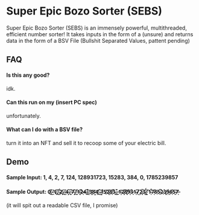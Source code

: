 # Super Epic Bozo Sorter (SEBS)

Super Epic Bozo Sorter (SEBS) is an immensely powerful, multithreaded, efficient number sorter! It takes inputs in the form of a (unsure) and returns data in the form of a BSV File (Bullshit Separated Values, pattent pending) 


## FAQ

#### Is this any good?

idk.

#### Can this run on my (insert PC spec)

unfortunately.

#### What can I do with a BSV file?

turn it into an NFT and sell it to recoop some of your electric bill.

## Demo

#### Sample Input: 1, 4, 2, 7, 124, 128931723, 15283, 384, 0, 1785239857

#### Sample Output: 0̸̱̌,̴̮̈ ̶̘̓1̸̖̎,̸̨̍ ̴͇͋2̶̨̕,̷̟͂ ̵̛̳4̵͙̑,̷̢̆ ̶̘̑7̴̝̈,̸̪͝ ̵̥͗1̶̬̋2̶͉̏4̶̠̎,̸̭̎ ̸̤̉3̵͇̓8̴͚̔4̸̯̓,̴͓̍ ̷̺͝1̷̛͕5̸̠̄2̴̻̆8̸̩̂3̴̱̉,̵̳̊ ̵͍̀1̵̝̄2̷̧̐8̸̥͝9̶̝̽3̷̟̉1̴̦̇7̸̀͜2̵̨̅3̷̮̈́,̵͈͠ ̸̛͉1̴͔͒7̷͉̋8̷̠͛5̷̲̅2̷̠̀3̸̭̀9̶͖́8̷̜̎5̴̱̈7̶̩̔
(it will spit out a readable CSV file, I promise)